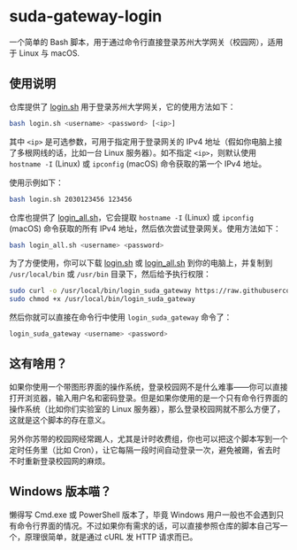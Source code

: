 # suda-gateway-login

一个简单的 Bash 脚本，用于通过命令行直接登录苏州大学网关（校园网），适用于 Linux 与 macOS.

## 使用说明

仓库提供了 [login.sh](./login.sh) 用于登录苏州大学网关，它的使用方法如下：

```bash
bash login.sh <username> <password> [<ip>]
```

其中 `<ip>` 是可选参数，可用于指定用于登录网关的 IPv4 地址（假如你电脑上接了多根网线的话，比如一台 Linux 服务器）。如不指定 `<ip>`，则默认使用 `hostname -I` (Linux) 或 `ipconfig` (macOS) 命令获取的第一个 IPv4 地址。

使用示例如下：

```bash
bash login.sh 2030123456 123456
```

仓库也提供了 [login_all.sh](./login_all.sh)，它会提取 `hostname -I` (Linux) 或 `ipconfig` (macOS) 命令获取的所有 IPv4 地址，然后依次尝试登录网关。使用方法如下：

```bash
bash login_all.sh <username> <password>
```

为了方便使用，你可以下载 [login.sh](./login.sh) 或 [login_all.sh](./login_all.sh) 到你的电脑上，并复制到 `/usr/local/bin` 或 `/usr/bin` 目录下，然后给予执行权限：

```bash
sudo curl -o /usr/local/bin/login_suda_gateway https://raw.githubusercontent.com/Snowflyt/suda-gateway-login/main/login_all.sh
sudo chmod +x /usr/local/bin/login_suda_gateway
```

然后你就可以直接在命令行中使用 `login_suda_gateway` 命令了：

```bash
login_suda_gateway <username> <password>
```

## 这有啥用？

如果你使用一个带图形界面的操作系统，登录校园网不是什么难事——你可以直接打开浏览器，输入用户名和密码登录。但是如果你使用的是一个只有命令行界面的操作系统（比如你们实验室的 Linux 服务器），那么登录校园网就不那么方便了，这就是这个脚本的存在意义。

另外你苏带的校园网经常踢人，尤其是计时收费组，你也可以把这个脚本写到一个定时任务里（比如 Cron），让它每隔一段时间自动登录一次，避免被踢，省去时不时重新登录校园网的麻烦。

## Windows 版本喵？

懒得写 Cmd.exe 或 PowerShell 版本了，毕竟 Windows 用户一般也不会遇到只有命令行界面的情况。不过如果你有需求的话，可以直接参照仓库的脚本自己写一个，原理很简单，就是通过 cURL 发 HTTP 请求而已。
